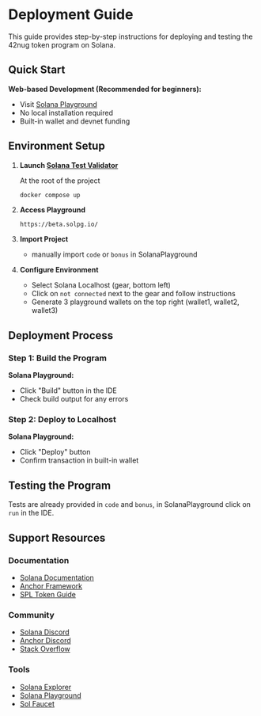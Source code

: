 # Deployment Guide

This guide provides step-by-step instructions for deploying and testing the 42nug token program on Solana.

## Quick Start

**Web-based Development (Recommended for beginners):**
- Visit [Solana Playground](https://beta.solpg.io/)
- No local installation required
- Built-in wallet and devnet funding

## Environment Setup

1. **Launch [Solana Test Validator](https://solana.com/developers/guides/getstarted/solana-test-validator)** 

    At the root of the project 
    ```bash
    docker compose up
    ```

1. **Access Playground**
   ```
   https://beta.solpg.io/
   ```

2. **Import Project**
   - manually import `code` or `bonus` in SolanaPlayground

3. **Configure Environment**
   - Select Solana Localhost (gear, bottom left)
   - Click on `not connected` next to the gear and follow instructions
   - Generate 3 playground wallets on the top right (wallet1, wallet2, wallet3)

## Deployment Process

### Step 1: Build the Program

**Solana Playground:**
- Click "Build" button in the IDE
- Check build output for any errors

### Step 2: Deploy to Localhost

**Solana Playground:**
- Click "Deploy" button
- Confirm transaction in built-in wallet

## Testing the Program

Tests are already provided in `code` and `bonus`, in SolanaPlayground click on `run` in the IDE.

## Support Resources

### Documentation
- [Solana Documentation](https://docs.solana.com/)
- [Anchor Framework](https://book.anchor-lang.com/)
- [SPL Token Guide](https://spl.solana.com/token)

### Community
- [Solana Discord](https://discord.gg/solana)
- [Anchor Discord](https://discord.gg/anchor)
- [Stack Overflow](https://stackoverflow.com/questions/tagged/solana)

### Tools
- [Solana Explorer](https://explorer.solana.com/)
- [Solana Playground](https://beta.solpg.io/)
- [Sol Faucet](https://faucet.solana.com/)
